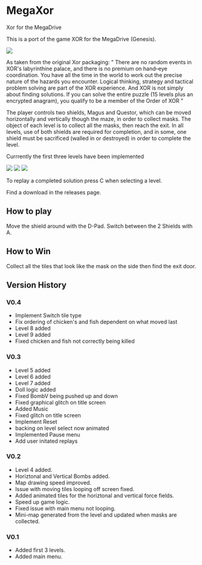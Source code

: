 # MegaXor
Xor for the MegaDrive

This is a port of the game XOR for the MegaDrive (Genesis).

![](https://www.dropbox.com/s/xhgy1d3bfkpoqmc/rom_009.png?raw=1)

As taken from the original Xor packaging:
"
There are no random events in XOR's labyrinthine palace, and there is no premium on hand–eye coordination. You have all the time in the world to work out the precise nature of the hazards you encounter. Logical thinking, strategy and tactical problem solving are part of the XOR experience. And XOR is not simply about finding solutions. If you can solve the entire puzzle (15 levels plus an encrypted anagram), you qualify to be a member of the Order of XOR
"

The player controls two shields, Magus and Questor, which can be moved horizontally and vertically though the maze, in order to collect masks. The object of each level is to collect all the masks, then reach the exit. In all levels, use of both shields are required for completion, and in some, one shield must be sacrificed (walled in or destroyed) in order to complete the level. 

Currrently the first three levels have been implemented

![](https://www.dropbox.com/s/tfj7yxnppl3ard2/rom_007.png?raw=1)
![](https://www.dropbox.com/s/cfbbm3qvjglg2ua/rom_008.png?raw=1)
![](https://www.dropbox.com/s/n8zfkb8hz4xci31/rom_010.png?raw=1)

To replay a completed solution press C when selecting a level.

Find a download in the releases page.




## How to play ##
Move the shield around with the D-Pad.
Switch between the 2 Shields with A.


## How to Win ##
Collect all the tiles that look like the mask on the side then find the exit door.





## Version History ##

### V0.4 ###
* Implement Switch tile type
* Fix ordering of chicken's and fish dependent on what moved last
* Level 8 added
* Level 9 added
* Fixed chicken and fish not correctly being killed

### V0.3 ###
* Level 5 added
* Level 6 added
* Level 7 added
* Doll logic added
* Fixed BombV being pushed up and down
* Fixed graphical glitch on title screen
* Added Music
* Fixed glitch on title screen
* Implement Reset
* backing on level select now animated
* Implemented Pause menu
* Add user initated replays 


### V0.2 ###
* Level 4 added.
* Horiztonal and Vertical Bombs added.
* Map drawing speed improved.
* Issue with moving tiles looping off screen fixed.
* Added animated tiles for the horiztonal and vertical force fields.
* Speed up game logic.
* Fixed issue with main menu not looping.
* Mini-map generated from the level and updated when masks are collected.


### V0.1 ###
* Added first 3 levels.
* Added main menu.

